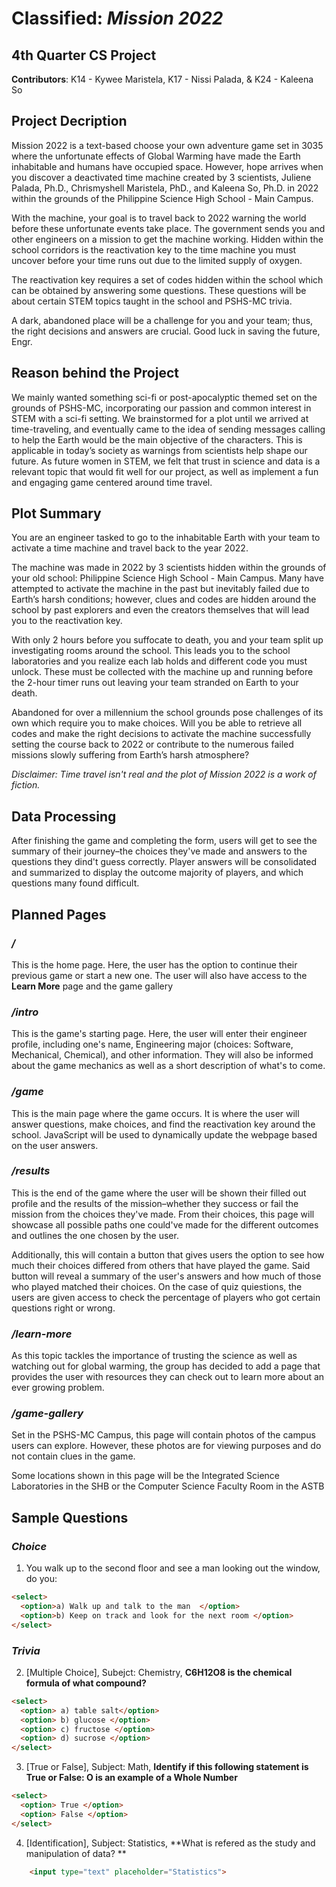# **Classified: _Mission 2022_**
## 4th Quarter CS Project 
**Contributors**: K14 - Kywee Maristela, K17 - Nissi Palada, & K24 - Kaleena So 

## Project Decription
Mission 2022 is a text-based choose your own adventure game set in 3035 where the unfortunate effects of Global Warming have made the Earth inhabitable and humans have occupied space. However, hope arrives when you discover a deactivated time machine created by 3 scientists, Juliene Palada, Ph.D., Chrismyshell Maristela, PhD., and Kaleena So, Ph.D. in 2022 within the grounds of the Philippine Science High School - Main Campus. 

With the machine, your goal is to travel back to 2022 warning the world before these unfortunate events take place. The government sends you and other engineers on a mission to get the machine working. Hidden within the school corridors is the reactivation key to the time machine you must uncover before your time runs out due to the limited supply of oxygen. 

The reactivation key requires a set of codes hidden within the school which can be obtained by answering some questions. These questions will be about certain STEM topics taught in the school and PSHS-MC trivia. 

A dark, abandoned place will be a challenge for you and your team; thus, the right decisions and answers are crucial. Good luck in saving the future, Engr. 

## Reason behind the Project
We mainly wanted something sci-fi or post-apocalyptic themed set on the grounds of PSHS-MC, incorporating our passion and common interest in STEM with a sci-fi setting. We brainstormed for a plot until we arrived at time-traveling, and eventually came to the idea of sending messages calling to help the Earth would be the main objective of the characters. This is applicable in today’s society as warnings from scientists help shape our future. As future women in STEM, we felt that trust in science and data is a relevant topic that would fit well for our project, as well as implement a fun and engaging game centered around time travel. 

## Plot Summary 
You are an engineer tasked to go to the inhabitable Earth with your team to activate a time machine and travel back to the year 2022. 

The machine was made in 2022 by 3 scientists hidden within the grounds of your old school: Philippine Science High School - Main Campus. Many have attempted to activate the machine in the past but inevitably failed due to Earth’s harsh conditions; however, clues and codes are hidden around the school by past explorers and even the creators themselves that will lead you to the reactivation key. 

With only 2 hours before you suffocate to death, you and your team split up investigating rooms around the school. This leads you to the school laboratories and you realize each lab holds and different code you must unlock. These must be collected with the machine up and running before the 2-hour timer runs out leaving your team stranded on Earth to your death. 

Abandoned for over a millennium the school grounds pose challenges of its own which require you to make choices. Will you be able to retrieve all codes and make the right decisions to activate the machine successfully setting the course back to 2022 or contribute to the numerous failed missions slowly suffering from Earth’s harsh atmosphere? 

_Disclaimer: Time travel isn't real and the plot of Mission 2022 is a work of fiction._
## Data Processing 
After finishing the game and completing the form, users will get to see the summary of their journey–the choices they've made and answers to the questions they dind't guess correctly. Player answers will be consolidated and summarized to display the outcome majority of players, and which questions many found difficult. 

## Planned Pages 
### _/_ 
This is the home page. Here, the user has the option to continue their previous game or start a new one. The user will also have access to the **Learn More** page and the game gallery

### _/intro_ 
This is the game's starting page. Here, the user will enter their engineer profile, including one's name, Engineering major (choices: Software, Mechanical, Chemical), and other information. They will also be informed about the game mechanics as well as a short description of what's to come. 

### _/game_ 
This is the main page where the game occurs. It is where the user will answer questions, make choices, and find the reactivation key around the school. JavaScript will be used to dynamically update the webpage based on the user answers. 

### _/results_ 
This is the end of the game where the user will be shown their filled out profile and the results of the mission–whether they success or fail the mission from the choices they've made. From their choices, this page will showcase all possible paths one could've made for the different outcomes and outlines the one chosen by the user.

Additionally, this will contain a button that gives users the option to see how much their choices differed from others that have played the game. Said button will reveal a summary of the user's answers and how much of those who played matched their choices. On the case of quiz quiestions, the users are given access to check the percentage of players who got certain questions right or wrong. 

### _/learn-more_
As this topic tackles the importance of trusting the science as well as watching out for global warming, the group has decided to add a page that provides the user with resources they can check out to learn more about an ever growing problem. 

### _/game-gallery_ 
Set in the PSHS-MC Campus, this page will contain photos of the campus users can explore. However, these photos are for viewing purposes and do not contain clues in the game. 

Some locations shown in this page will be the Integrated Science Laboratories in the SHB or the Computer Science Faculty Room in the ASTB 

## Sample Questions 

### _Choice_
1. You walk up to the second floor and see a man looking out the window, do you: 
```HTML
<select>
  <option>a) Walk up and talk to the man  </option>
  <option>b) Keep on track and look for the next room </option>
</select>
``` 

### _Trivia_
2. [Multiple Choice], Subejct: Chemistry, **C6H12O8 is the chemical formula of what compound?**

```HTML 
<select>
  <option> a) table salt</option>
  <option> b) glucose </option>
  <option> c) fructose </option>
  <option> d) sucrose </option>
</select> 
```
3. [True or False], Subject: Math, **Identify if this following statement is True or False: O is an example of a Whole Number**

``` HTML 
<select> 
  <option> True </option> 
  <option> False </option> 
</select> 
``` 
4. [Identification], Subject: Statistics, **What is refered as the study and manipulation of data? **
```HTML 
    <input type="text" placeholder="Statistics">
```
